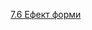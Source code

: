 [7.6 Ефект форми](https://js.web-online.net.ua/1-8-dinamicheskij-html-texnologiya-drag-and-drop-sozdanie-graficheskix-komponent/)
